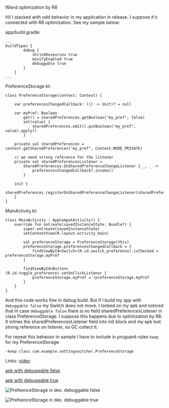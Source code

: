 Wierd optimization by R8

Hi! 
I stacked with odd behavior in my application in release. I suppose it's connected with R8 optimization.
See my sample below: 


app/build.gradle:
```
...
buildTypes {
        debug {
            shrinkResources true
            minifyEnabled true
            debuggable true
        }
    }
...
```

PreferenceStorage.kt:
```
class PreferenceStorage(context: Context) {

    var preferencesChangedCallback: (() -> Unit)? = null

    var myPref: Boolean
        get() = sharedPreferences.getBoolean("my_pref", false)
        set(value) {
            sharedPreferences.edit().putBoolean("my_pref", value).apply()
        }

    private val sharedPreferences = context.getSharedPreferences("my_pref", Context.MODE_PRIVATE)

    // we need strong reference for the listener
    private val sharedPreferencesListener =
        SharedPreferences.OnSharedPreferenceChangeListener { _, _ ->
            preferencesChangedCallback?.invoke()
        }

    init {
        sharedPreferences.registerOnSharedPreferenceChangeListener(sharedPreferencesListener)
    }
}
```

MainActivity.kt:
```
class MainActivity : AppCompatActivity() {
    override fun onCreate(savedInstanceState: Bundle?) {
        super.onCreate(savedInstanceState)
        setContentView(R.layout.activity_main)

        val preferenceStorage = PreferenceStorage(this)
        preferenceStorage.preferencesChangedCallback = {
            findViewById<Switch>(R.id.switch_preference).isChecked = preferenceStorage.myPref
        }

        findViewById<Button>(R.id.toggle_preference).setOnClickListener {
            preferenceStorage.myPref = !preferenceStorage.myPref
        }
    }
}
```

And this code works fine in debug build. But if I build my app with `debuggable false` my Switch does not move.
I looked on my apk and noticed that in case `debuggable false` there is no field sharedPreferencesListener in class PreferenceStorage.
I suppose this happens due to optimization by R8. It inlines the sharedPreferencesListener field into init block and my apk lost strong reference on listener, so GC collect it.

For repeat this behavior in sample I have to include in proguard-rules `keep` for my PreferenceStorage
```
-keep class com.example.settingswitcher.PreferenceStorage
```

Links:
[video](https://disk.yandex.ru/d/uQdIqi3YHJztGQ)

[apk with debuggable false](https://disk.yandex.ru/d/MY66dRN7vDroug)

[apk with debuggable true](https://disk.yandex.ru/d/fQhTVCz0phY03Q)

![PrefeenceStorage in dex. debuggable false](https://user-images.githubusercontent.com/4678187/164457000-33e13ff5-8a54-4a9e-a613-8bcdd1abb7f4.png)

![PrefeenceStorage in dex. debuggable true](https://user-images.githubusercontent.com/4678187/164457621-324ea6dc-c9dd-4089-8c9f-810fde825f06.png)

